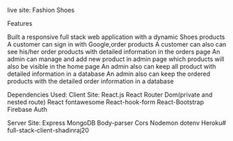 live site:
Fashion Shoes

Features

Built a responsive full stack web application with a dynamic Shoes products
A customer can sign in with Google,order products
A customer can also can see his/her order products with detailed information in the orders page
An admin can manage and add new product in admin page which products will also be visible in the home page
An admin also can keep all product with detailed information in a database
An admin also can keep the ordered products with the detailed order information in a database


Dependencies Used:
Client Site:
React.js
React Router Dom(private and nested route)
React fontawesome
React-hook-form
React-Bootstrap
Firebase Auth


Server Site:
Express
MongoDB
Body-parser
Cors
Nodemon
dotenv
Heroku# full-stack-client-shadinraj20
